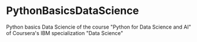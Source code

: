 # PythonBasicsDataScience
Python basics Data Sciencie of the course "Python for Data Science and AI" of Coursera's IBM specialization "Data Science"
